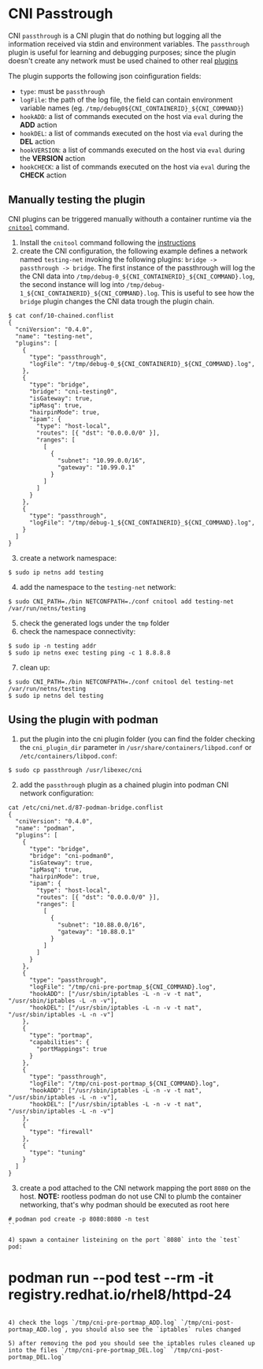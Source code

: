 # CNI Passtrough

CNI `passthrough` is a CNI plugin that do nothing but logging all the information received via stdin and environment variables.
The `passthrough` plugin is useful for learning and debugging purposes; since the plugin doesn't create any network must be used chained to other real [plugins](https://github.com/containernetworking/plugins)

The plugin supports the following json coinfiguration fields:

* `type`: must be `passthrough` 
* `logFile`: the path of the log file, the field can contain environment variable names (eg. `/tmp/debug0${CNI_CONTAINERID}_${CNI_COMMAND}`)
* `hookADD`: a list of commands executed on the host via `eval` during the **ADD** action
* `hookDEL`: a list of commands executed on the host via `eval` during the **DEL** action
* `hookVERSION`: a list of commands executed on the host via `eval` during the **VERSION** action
* `hookCHECK`: a list of commands executed on the host via `eval` during the **CHECK** action

## Manually testing the plugin

CNI plugins can be triggered manually withouth a container runtime via the [`cnitool`](https://github.com/containernetworking/cni/tree/master/cnitool) command.

1) Install the `cnitool` command following the [instructions](https://github.com/containernetworking/cni/tree/master/cnitool)
2) create the CNI configuration, the following example defines a network named `testing-net` invoking the following plugins: `bridge -> passthrough -> bridge`. The first instance of the passthrough will log the the CNI data into `/tmp/debug-0_${CNI_CONTAINERID}_${CNI_COMMAND}.log`, the second instance will log into `/tmp/debug-1_${CNI_CONTAINERID}_${CNI_COMMAND}.log`. This is useful to see how the `bridge` plugin changes the CNI data trough the plugin chain.
```
$ cat conf/10-chained.conflist
{
  "cniVersion": "0.4.0",
  "name": "testing-net",
  "plugins": [
    {
      "type": "passthrough",
      "logFile": "/tmp/debug-0_${CNI_CONTAINERID}_${CNI_COMMAND}.log",
    },
    {
      "type": "bridge",
      "bridge": "cni-testing0",
      "isGateway": true,
      "ipMasq": true,
      "hairpinMode": true,
      "ipam": {
        "type": "host-local",
        "routes": [{ "dst": "0.0.0.0/0" }],
        "ranges": [
          [
            {
              "subnet": "10.99.0.0/16",
              "gateway": "10.99.0.1"
            }
          ]
        ]
      }
    },
    {
      "type": "passthrough",
      "logFile": "/tmp/debug-1_${CNI_CONTAINERID}_${CNI_COMMAND}.log",
    }
  ]
}
```
3) create a network namespace:
```
$ sudo ip netns add testing
```
4) add the namespace to the `testing-net` network:
```
$ sudo CNI_PATH=./bin NETCONFPATH=./conf cnitool add testing-net /var/run/netns/testing
```
5) check the generated logs under the `tmp` folder
6) check the namespace connectivity:
```
$ sudo ip -n testing addr
$ sudo ip netns exec testing ping -c 1 8.8.8.8
```
7) clean up:
```
$ sudo CNI_PATH=./bin NETCONFPATH=./conf cnitool del testing-net /var/run/netns/testing
$ sudo ip netns del testing
```

## Using the plugin with podman

1) put the plugin into the cni plugin folder (you can find the folder checking the `cni_plugin_dir` parameter in `/usr/share/containers/libpod.conf` or `/etc/containers/libpod.conf`:
```
$ sudo cp passthrough /usr/libexec/cni 
```

2) add the `passthrough` plugin as a chained plugin into podman CNI network configuration:
```
cat /etc/cni/net.d/87-podman-bridge.conflist 
{
  "cniVersion": "0.4.0",
  "name": "podman",
  "plugins": [
    {
      "type": "bridge",
      "bridge": "cni-podman0",
      "isGateway": true,
      "ipMasq": true,
      "hairpinMode": true,
      "ipam": {
        "type": "host-local",
        "routes": [{ "dst": "0.0.0.0/0" }],
        "ranges": [
          [
            {
              "subnet": "10.88.0.0/16",
              "gateway": "10.88.0.1"
            }
          ]
        ]
      }
    },
    {
      "type": "passthrough",
      "logFile": "/tmp/cni-pre-portmap_${CNI_COMMAND}.log",
      "hookADD": ["/usr/sbin/iptables -L -n -v -t nat", "/usr/sbin/iptables -L -n -v"],
      "hookDEL": ["/usr/sbin/iptables -L -n -v -t nat", "/usr/sbin/iptables -L -n -v"]
    },
    {
      "type": "portmap",
      "capabilities": {
        "portMappings": true
      }
    },
    {
      "type": "passthrough",
      "logFile": "/tmp/cni-post-portmap_${CNI_COMMAND}.log",
      "hookADD": ["/usr/sbin/iptables -L -n -v -t nat", "/usr/sbin/iptables -L -n -v"],
      "hookDEL": ["/usr/sbin/iptables -L -n -v -t nat", "/usr/sbin/iptables -L -n -v"]
    },
    {
      "type": "firewall"
    },
    {
      "type": "tuning"
    }
  ]
}
```

3) create a pod attached to the CNI network mapping the port `8080` on the host.
**NOTE:** rootless podman do not use CNI to plumb the container networking, that's why podman should be executed as root here

```
# podman pod create -p 8080:8080 -n test
``

4) spawn a container listeining on the port `8080` into the `test` pod:
```
# podman run --pod test --rm -it registry.redhat.io/rhel8/httpd-24
```

4) check the logs `/tmp/cni-pre-portmap_ADD.log` `/tmp/cni-post-portmap_ADD.log`, you should also see the `iptables` rules changed

5) after removing the pod you should see the iptables rules cleaned up into the files `/tmp/cni-pre-portmap_DEL.log` `/tmp/cni-post-portmap_DEL.log`
